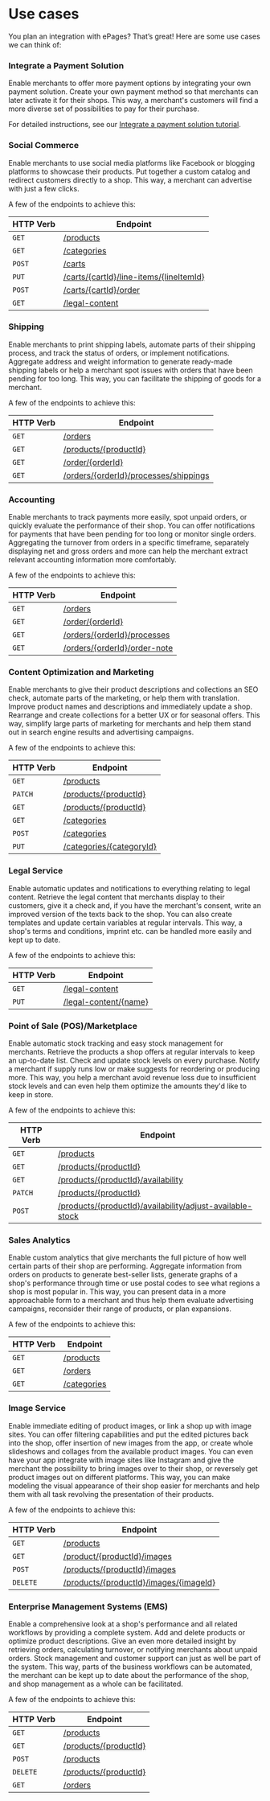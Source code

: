 # Use cases
You plan an integration with ePages? That’s great! Here are some use cases we can think of:

### Integrate a Payment Solution

Enable merchants to offer more payment options by integrating your own payment solution. Create your own payment method so that merchants can later activate it for their shops. This way, a merchant's customers will find a more diverse set of possibilities to pay for their purchase.</br>

For detailed instructions, see our [Integrate a payment solution tutorial](http://docs.beyondshop.cloud/#_integrate_a_payment_solution).

### Social Commerce

Enable merchants to use social media platforms like Facebook or blogging platforms to showcase their products. Put together a custom catalog and redirect customers directly to a shop. This way, a merchant can advertise with just a few clicks.</br>

A few of the endpoints to achieve this:

| HTTP Verb | Endpoint
|---|---
|`GET` |[/products](https://beyond-rest-api.docs.stoplight.io/beyond-rest-api/api-reference/products/products-list)
|`GET`| [/categories](https://beyond-rest-api.docs.stoplight.io/beyond-rest-api/api-reference/categories/categories-list)
|`POST` |[/carts](https://beyond-rest-api.docs.stoplight.io/beyond-rest-api/api-reference/carts/cart-create)
|`PUT` |[/carts/{cartId}/line-items/{lineItemId}](https://beyond-rest-api.docs.stoplight.io/beyond-rest-api/api-reference/carts/cart-replace-line-item)
|`POST` |[/carts/{cartId}/order](https://beyond-rest-api.docs.stoplight.io/beyond-rest-api/api-reference/carts/cart-order)
|`GET`|[/legal-content](https://beyond-rest-api.docs.stoplight.io/beyond-rest-api/api-reference/legal-content/merchant-legal-content-list) 

### Shipping

Enable merchants to print shipping labels, automate parts of their shipping process, and track the status of orders, or implement notifications. Aggregate address and weight information to generate ready-made shipping labels or help a merchant spot issues with orders that have been pending for too long. This way, you can facilitate the shipping of goods for a merchant.</br>

A few of the endpoints to achieve this:

| HTTP Verb | Endpoint
|---|---
|`GET`|[/orders](https://beyond-rest-api.docs.stoplight.io/beyond-rest-api/api-reference/orders/orders-list)
|`GET`|[/products/{productId}](https://beyond-rest-api.docs.stoplight.io/beyond-rest-api/api-reference/products/product-get)
|`GET`|[/order/{orderId}](https://beyond-rest-api.docs.stoplight.io/beyond-rest-api/api-reference/orders/order-get)
|`GET`|[/orders/{orderId}/processes/shippings](https://beyond-rest-api.docs.stoplight.io/beyond-rest-api/api-reference/orders/get-shipping-processes) |`GET`|[/orders/{orderId}/processes/shippings/{shippingProcessId}](https://beyond-rest-api.docs.stoplight.io/beyond-rest-api/api-reference/orders/get-shipping-process)

### Accounting

Enable merchants to track payments more easily, spot unpaid orders, or quickly evaluate the performance of their shop. You can offer notifications for payments that have been pending for too long or monitor single orders. Aggregating the turnover from orders in a specific timeframe, separately displaying net and gross orders and more can help the merchant extract relevant accounting information more comfortably.</br>

A few of the endpoints to achieve this:

| HTTP Verb | Endpoint
|---|---
|`GET`|[/orders](https://beyond-rest-api.docs.stoplight.io/beyond-rest-api/api-reference/orders/orders-list) 
|`GET`|[/order/{orderId}](https://beyond-rest-api.docs.stoplight.io/beyond-rest-api/api-reference/orders/order-get)
|`GET`|[/orders/{orderId}/processes](https://beyond-rest-api.docs.stoplight.io/beyond-rest-api/api-reference/orders/get-order-processes)
|`GET`|[/orders/{orderId}/order-note](https://beyond-rest-api.docs.stoplight.io/beyond-rest-api/api-reference/orders/order-note-update)

### Content Optimization and Marketing

Enable merchants to give their product descriptions and collections an SEO check, automate parts of the marketing, or help them with translation. Improve product names and descriptions and immediately update a shop. Rearrange and create collections for a better UX or for seasonal offers. This way, simplify large parts of marketing for merchants and help them stand out in search engine results and advertising campaigns.</br>

A few of the endpoints to achieve this:

| HTTP Verb | Endpoint
|---|---
|`GET`|[/products](https://beyond-rest-api.docs.stoplight.io/beyond-rest-api/api-reference/products/products-list)
|`PATCH`|[/products/{productId}](https://beyond-rest-api.docs.stoplight.io/beyond-rest-api/api-reference/products/product-patch-json)
|`GET`|[/products/{productId}](https://beyond-rest-api.docs.stoplight.io/beyond-rest-api/api-reference/products/product-get)
|`GET`|[/categories](https://beyond-rest-api.docs.stoplight.io/beyond-rest-api/api-reference/categories/categories-list)
|`POST`|[/categories](https://beyond-rest-api.docs.stoplight.io/beyond-rest-api/api-reference/categories/category-create)
|`PUT`|[/categories/{categoryId}](https://beyond-rest-api.docs.stoplight.io/beyond-rest-api/api-reference/categories/category-put)

### Legal Service

Enable automatic updates and notifications to everything relating to legal content. Retrieve the legal content that merchants display to their customers, give it a check and, if you have the merchant's consent, write an improved version of the texts back to the shop. You can also create templates and update certain variables at regular intervals. This way, a shop's terms and conditions, imprint etc. can be handled more easily and kept up to date. </br>

A few of the endpoints to achieve this:

| HTTP Verb | Endpoint
|---|---
|`GET`|[/legal-content](https://beyond-rest-api.docs.stoplight.io/beyond-rest-api/api-reference/legal-content/merchant-legal-content-list)
|`PUT`|[/legal-content/{name}](https://beyond-rest-api.docs.stoplight.io/beyond-rest-api/api-reference/legal-content/merchant-legal-content-edit)

### Point of Sale (POS)/Marketplace

Enable automatic stock tracking and easy stock management for merchants. Retrieve the products a shop offers at regular intervals to keep an up-to-date list. Check and update stock levels on every purchase. Notify a merchant if supply runs low or make suggests for reordering or producing more. This way, you help a merchant avoid revenue loss due to insufficient stock levels and can even help them optimize the amounts they'd like to keep in store.</br>

A few of the endpoints to achieve this:

| HTTP Verb | Endpoint
|---|---
|`GET`|[/products](https://beyond-rest-api.docs.stoplight.io/beyond-rest-api/api-reference/products/products-list)
|`GET`|[/products/{productId}](https://beyond-rest-api.docs.stoplight.io/beyond-rest-api/api-reference/products/product-get)
|`GET`|[/products/{productId}/availability](https://beyond-rest-api.docs.stoplight.io/beyond-rest-api/api-reference/products/product-availability-get)
|`PATCH`|[/products/{productId}](https://beyond-rest-api.docs.stoplight.io/beyond-rest-api/api-reference/products/product-patch-json) 
|`POST`|[/products/{productId}/availability/adjust-available-stock](https://beyond-rest-api.docs.stoplight.io/beyond-rest-api/api-reference/products/product-availability-adjust-available-stock)

### Sales Analytics

Enable custom analytics that give merchants the full picture of how well certain parts of their shop are performing. Aggregate information from orders on products to generate best-seller lists, generate graphs of a shop's performance through time or use postal codes to see what regions a shop is most popular in. This way, you can present data in a more approachable form to a merchant and thus help them evaluate advertising campaigns, reconsider their range of products, or plan expansions.</br>

A few of the endpoints to achieve this:

| HTTP Verb | Endpoint
|---|---
|`GET`|[/products](https://beyond-rest-api.docs.stoplight.io/beyond-rest-api/api-reference/products/products-list) 
|`GET`|[/orders](https://beyond-rest-api.docs.stoplight.io/beyond-rest-api/api-reference/orders/orders-list)
|`GET`|[/categories](https://beyond-rest-api.docs.stoplight.io/beyond-rest-api/api-reference/categories/categories-list)

### Image Service

Enable immediate editing of product images, or link a shop up with image sites. You can offer filtering capabilities and put the edited pictures back into the shop, offer insertion of new images from the app, or create whole slideshows and collages from the available product images. You can even have your app integrate with image sites like Instagram and give the merchant the possibility to bring images over to their shop, or reversely get product images out on different platforms. This way, you can make modeling the visual appearance of their shop easier for merchants and help them with all task revolving the presentation of their products.</br>

A few of the endpoints to achieve this:

| HTTP Verb | Endpoint
|---|---
|`GET`|[/products](https://beyond-rest-api.docs.stoplight.io/beyond-rest-api/api-reference/products/products-list) 
|`GET`|[/product/{productId}/images](https://beyond-rest-api.docs.stoplight.io/beyond-rest-api/api-reference/products/product-images-list)
|`POST`|[/products/{productId}/images](https://beyond-rest-api.docs.stoplight.io/beyond-rest-api/api-reference/products/product-images-create)
|`DELETE`|[/products/{productId}/images/{imageId}](https://beyond-rest-api.docs.stoplight.io/beyond-rest-api/api-reference/products/product-image-delete) 

### Enterprise Management Systems (EMS)

Enable a comprehensive look at a shop's performance and all related workflows by providing a complete system. Add and delete products or optimize product descriptions. Give an even more detailed insight by retrieving orders, calculating turnover, or notifying merchants about unpaid orders. Stock management and customer support can just as well be part of the system. This way, parts of the business workflows can be automated, the merchant can be kept up to date about the performance of the shop, and shop management as a whole can be facilitated.</br>

A few of the endpoints to achieve this:

| HTTP Verb | Endpoint
|---|---
|`GET`|[/products](https://beyond-rest-api.docs.stoplight.io/beyond-rest-api/api-reference/products/products-list)
|`GET`|[/products/{productId}](https://beyond-rest-api.docs.stoplight.io/beyond-rest-api/api-reference/products/product-get)
|`POST`|[/products](https://beyond-rest-api.docs.stoplight.io/beyond-rest-api/api-reference/products/products-create) 
|`DELETE`|[/products/{productId}](https://beyond-rest-api.docs.stoplight.io/beyond-rest-api/api-reference/products/product-delete)
|`GET`|[/orders](https://beyond-rest-api.docs.stoplight.io/beyond-rest-api/api-reference/orders/orders-list)